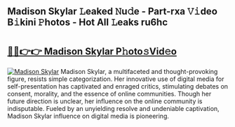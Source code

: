 ## Madison Skylar 𝙻eaked 𝙽u𝚍e - Part-rxa 𝚅𝚒deo B𝚒kini 𝙿hotos - Hot All 𝙻eaks ru6hc

# <h2><a href="http://ld3bx3u.urlbe.top/?page=Madison+Skylar">🔗🔗👉👉 Madison Skylar P𝚑oto𝚜Vid𝚎o</a></h2>

[![Madison Skylar](https://i.imgur.com/eBuTRDB.gif)](http://ld3bx3u.urlbe.top/?page=Madison+Skylar)
Madison Skylar, a multifaceted and thought-provoking figure, resists simple categorization. Her innovative use of digital media for self-presentation has captivated and enraged critics, stimulating debates on consent, morality, and the essence of online communities. Though her future direction is unclear, her influence on the online community is indisputable. Fueled by an unyielding resolve and undeniable captivation, Madison Skylar influence on digital media is pioneering.

